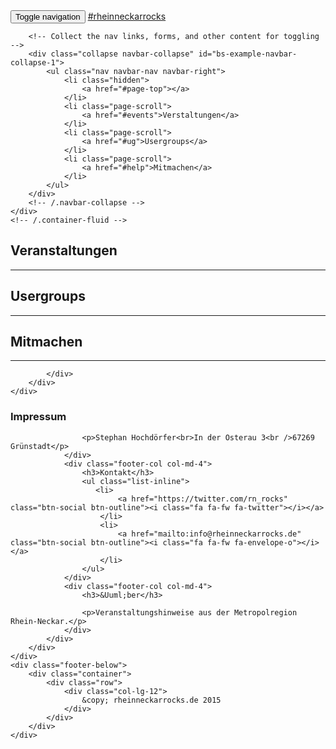 <!DOCTYPE html>
<html lang="en">
<head>
    <meta charset="utf-8">
    <meta http-equiv="X-UA-Compatible" content="IE=edge">
    <meta name="viewport" content="width=device-width, initial-scale=1">
    <meta name="description" content="Was geht ab in der Metropolregion Rhein-Neckar?">
    <meta name="keywords" content="Veranstaltungen, Metropolregion Rhein-Neckar, Rhein-Neckar, MRN">
    <title>#rheinneckarrocks | Was geht ab in der Metropolregion Rhein-Neckar?</title>
    <link href="bower_components/bootstrap/dist/css/bootstrap.min.css" rel="stylesheet">
    <link href="bower_components/font-awesome/css/font-awesome.min.css" rel="stylesheet" type="text/css">
    <link href="http://fonts.googleapis.com/css?family=Montserrat:400,700" rel="stylesheet" type="text/css">
    <link href="http://fonts.googleapis.com/css?family=Lato:400,700,400italic,700italic" rel="stylesheet" type="text/css">
    <link href="styles/rheinneckarrocks.css" rel="stylesheet">
    <!--[if lt IE 9]>
    <script src="bower_components/html5shiv/dist/html5shiv.js"></script>
    <script src="bower_components/respond/dest/respond.min.js"></script>
    <![endif]-->
    <meta property="og:type" content="website" />
    <meta property="og:title" content="#rheinneckarrocks" />
    <meta property="og:description" content="Was geht ab in der Metropolregion Rhein-Neckar?" />
    <meta property="og:url" content="http://rheinneckarrocks.de/" />
    <meta property="og:site_name" content="rheinneckarrocks" />
    <meta property="og:image" content="http://rheinneckarrocks.de/images/rnrocks.png" />
    <meta property="og:locale" content="de_DE" />
    <meta name="twitter:site" content="@rn_rocks" />
</head>

<body id="page-top" class="index">

<!-- Navigation -->
<nav class="navbar navbar-default navbar-fixed-top">
    <div class="container">
        <!-- Brand and toggle get grouped for better mobile display -->
        <div class="navbar-header page-scroll">
            <button type="button" class="navbar-toggle" data-toggle="collapse"
                    data-target="#bs-example-navbar-collapse-1">
                <span class="sr-only">Toggle navigation</span>
                <span class="icon-bar"></span>
                <span class="icon-bar"></span>
                <span class="icon-bar"></span>
            </button>
            <a class="navbar-brand" href="#page-top"><span class="green">#rhein</span><span class="yellow">neckar</span><span class="blue">rocks</span></a>
        </div>

        <!-- Collect the nav links, forms, and other content for toggling -->
        <div class="collapse navbar-collapse" id="bs-example-navbar-collapse-1">
            <ul class="nav navbar-nav navbar-right">
                <li class="hidden">
                    <a href="#page-top"></a>
                </li>
                <li class="page-scroll">
                    <a href="#events">Verstaltungen</a>
                </li>
                <li class="page-scroll">
                    <a href="#ug">Usergroups</a>
                </li>
                <li class="page-scroll">
                    <a href="#help">Mitmachen</a>
                </li>
            </ul>
        </div>
        <!-- /.navbar-collapse -->
    </div>
    <!-- /.container-fluid -->
</nav>

<!-- Events Section -->
<section id="events">
    <div class="container">
        <div class="row">
            <div class="col-lg-12 text-center">
                <h2>Veranstaltungen</h2>
                <hr class="star">
            </div>
        </div>
        <div class="row">
            <div class="col-lg-8 col-lg-offset-2 text-center">
                <ul>
                                    </ul>
            </div>
        </div>
    </div>
</section>

<!-- Usergroup Section -->
<section id="ug">
    <div class="container">
        <div class="row">
            <div class="col-lg-12 text-center">
                <h2>Usergroups</h2>
                <hr class="star">
            </div>
        </div>
        <div class="row">
            <div class="col-lg-8 col-lg-offset-2 text-center">
                <ul>
                                    </ul>
            </div>
        </div>
    </div>
</section>

<!-- Help Section -->
<section id="help">
    <div class="container">
        <div class="row">
            <div class="col-lg-12 text-center">
                <h2>Mitmachen</h2>
                <hr class="star">
            </div>
        </div>
        <div class="row">
            <div class="col-lg-4 col-lg-offset-4 text-center">
                
            </div>
        </div>
    </div>
</section>

<!-- Footer -->
<footer class="text-center">
    <div class="footer-above">
        <div class="container">
            <div class="row">
                <div class="footer-col col-md-4">
                    <h3>Impressum</h3>

                    <p>Stephan Hochdörfer<br>In der Osterau 3<br />67269 Grünstadt</p>
                </div>
                <div class="footer-col col-md-4">
                    <h3>Kontakt</h3>
                    <ul class="list-inline">
                       <li>
                            <a href="https://twitter.com/rn_rocks" class="btn-social btn-outline"><i class="fa fa-fw fa-twitter"></i></a>
                        </li>
                        <li>
                            <a href="mailto:info@rheinneckarrocks.de" class="btn-social btn-outline"><i class="fa fa-fw fa-envelope-o"></i></a>
                        </li>
                    </ul>
                </div>
                <div class="footer-col col-md-4">
                    <h3>&Uuml;ber</h3>

                    <p>Veranstaltungshinweise aus der Metropolregion Rhein-Neckar.</p>
                </div>
            </div>
        </div>
    </div>
    <div class="footer-below">
        <div class="container">
            <div class="row">
                <div class="col-lg-12">
                    &copy; rheinneckarrocks.de 2015
                </div>
            </div>
        </div>
    </div>
</footer>

<!-- Scroll to Top Button (Only visible on small and extra-small screen sizes) -->
<div class="scroll-top page-scroll visible-xs visible-sm">
    <a class="btn btn-primary" href="#page-top">
        <i class="fa fa-chevron-up"></i>
    </a>
</div>

<script src="bower_components/jquery/dist/jquery.min.js"></script>
<script src="bower_components/bootstrap/dist/js/bootstrap.min.js"></script>
<script type="text/javascript">
(function(i,s,o,g,r,a,m){i['GoogleAnalyticsObject']=r;i[r]=i[r]||function(){
            (i[r].q=i[r].q||[]).push(arguments)},i[r].l=1*new Date();a=s.createElement(o),
        m=s.getElementsByTagName(o)[0];a.async=1;a.src=g;m.parentNode.insertBefore(a,m)
})(window,document,'script','//www.google-analytics.com/analytics.js','ga');
ga('create', 'UA-66669388-1', 'auto');
ga('send', 'pageview');
</script>
</body>
</html>
